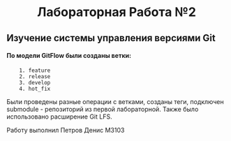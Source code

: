 # <h1 align="center"> Лабораторная Работа №2 </a> #
## Изучение системы управления версиями Git

#### По модели GitFlow были созданы ветки:
        1. feature
        2. release
        3. develop
        4. hot_fix

Были проведены разные операции с ветками, созданы теги, подключен submodule - репозиторий из первой лабораторной. Также было использовано расширение Git LFS.

Работу выполнил Петров Денис М3103
